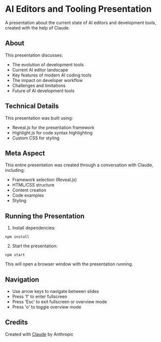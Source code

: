 # AI Editors and Tooling Presentation

A presentation about the current state of AI editors and development tools, created with the help of Claude.

## About

This presentation discusses:
- The evolution of development tools
- Current AI editor landscape
- Key features of modern AI coding tools
- The impact on developer workflow
- Challenges and limitations
- Future of AI development tools

## Technical Details

This presentation was built using:
- Reveal.js for the presentation framework
- Highlight.js for code syntax highlighting
- Custom CSS for styling

## Meta Aspect

This entire presentation was created through a conversation with Claude, including:
- Framework selection (Reveal.js)
- HTML/CSS structure
- Content creation
- Code examples
- Styling

## Running the Presentation

1. Install dependencies:
```
npm install
```

2. Start the presentation:
```
npm start
```

This will open a browser window with the presentation running.

## Navigation

- Use arrow keys to navigate between slides
- Press 'f' to enter fullscreen
- Press 'Esc' to exit fullscreen or overview mode
- Press 'o' to toggle overview mode

## Credits

Created with [Claude](https://claude.ai) by Anthropic